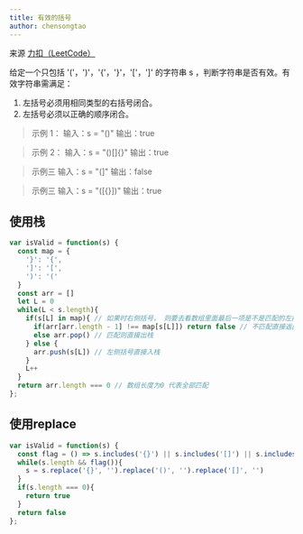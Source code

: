 ```yaml
---
title: 有效的括号
author: chensongtao
---
```


来源 [力扣（LeetCode）](https://leetcode-cn.com/problems/valid-parentheses)

给定一个只包括 '('，')'，'{'，'}'，'['，']' 的字符串 s ，判断字符串是否有效。有效字符串需满足：
1. 左括号必须用相同类型的右括号闭合。
2. 左括号必须以正确的顺序闭合。

> 示例 1：
输入：s = "()"
输出：true

> 示例 2：
输入：s = "()[]{}"
输出：true

> 示例三
输入：s = "(]"
输出：false

> 示例三
输入：s = "([{}])"
输出：true

## 使用栈

```js
var isValid = function(s) {
  const map = {
    '}': '{',
    ']': '[',
    ')': '('
  }
  const arr = []
  let L = 0
  while(L < s.length){
    if(s[L] in map){ // 如果时右侧括号， 则要去看数组里面最后一项是不是匹配的左括号
      if(arr[arr.length - 1] !== map[s[L]]) return false // 不匹配直接返回false
      else arr.pop() // 匹配则直接出栈
    } else {
      arr.push(s[L]) // 左侧括号直接入栈
    }
    L++
  }
  return arr.length === 0 // 数组长度为0 代表全部匹配
};
```

## 使用replace

```js
var isValid = function(s) {
  const flag = () => s.includes('{}') || s.includes('[]') || s.includes('()')
  while(s.length && flag()){
    s = s.replace('{}', '').replace('()', '').replace('[]', '')
  }
  if(s.length === 0){
    return true
  }
  return false
};
```

